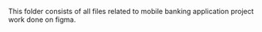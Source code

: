 This folder consists of all files related to mobile banking application project work done on figma.
